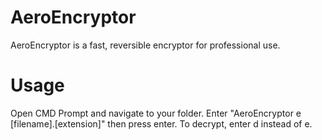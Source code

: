 # AeroEncryptor
AeroEncryptor is a fast, reversible encryptor for professional use. 

# Usage
Open CMD Prompt and navigate to your folder. 
Enter "AeroEncryptor e [filename].[extension]" then press enter. 
To decrypt, enter d instead of e.
